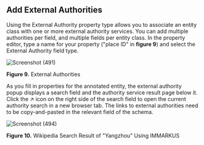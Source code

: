 ## Add External Authorities

Using the External Authority property type allows you to associate an entity class with one or more external authority services. You can add multiple authorities per field, and multiple fields per entity class. 
In the property editor, type a name for your property ("place ID" in **figure 9**) and select the External Authority field type.

![Screenshot (491)](https://github.com/rsimon/immarkus/assets/128056738/8b581e78-bb41-42d5-9664-ebae050103b4)

**Figure 9.** External Authorities

As you fill in properties for the annotated entity, the external authority popup displays a search field and the authority service result page below it.  Click the ↗ icon on the right side of the search field to open the current authority search in a new browser tab. The links to external authorities need to be copy-and-pasted in the relevant field of the schema.

![Screenshot (494)](https://github.com/rsimon/immarkus/assets/128056738/cbaf8a8d-f7f1-4c35-b1c0-d40803e49cd3)

**Figure 10.** Wikipedia Search Result of "Yangzhou" Using IMMARKUS
